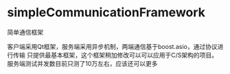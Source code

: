 # simpleCommunicationFramework
 简单通信框架
 
 客户端采用Qt框架，服务端采用异步机制，两端通信基于boost.asio，通过协议进行传输
 只提供最基本框架，这个框架稍加修改可以可以应用于C/S架构的项目。
 服务端测试并发数目前只测了10万左右，应该还可以更多
